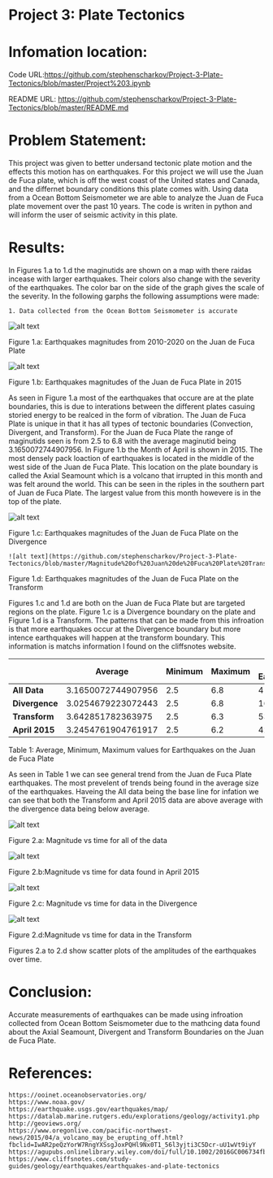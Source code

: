 #  Project 3: Plate Tectonics

# Infomation location:

  Code URL:https://github.com/stephenscharkov/Project-3-Plate-Tectonics/blob/master/Project%203.ipynb
  
  README URL: https://github.com/stephenscharkov/Project-3-Plate-Tectonics/blob/master/README.md
  
# Problem Statement:

  This project was given to better undersand tectonic plate motion and the effects this motion has on earthquakes. For this project 
  we will use the Juan de Fuca plate, which is off the west coast of the United states and Canada, and the differnet boundary conditions this
  plate comes with. Using data from a Ocean Bottom Seismometer we are able to analyze the Juan de Fuca plate movement over the past 10 years.
  The code is writen in python and will inform the user of seismic activity in this plate. 

# Results:
  
  In Figures 1.a to 1.d the maginutids are shown on a map with there raidas incease with larger earthquakes. Their colors also change with the severity of the earthquakes. The color bar on the side of the graph gives the scale of the severity. 
  In the following garphs the following assumptions were made: 
  
    1. Data collected from the Ocean Bottom Seismometer is accurate
  
  ![alt text](https://github.com/stephenscharkov/Project-3-Plate-Tectonics/blob/master/Magnitude%20of%20Juan%20de%20Fuca%20Plate.PNG)
  
  Figure 1.a: Earthquakes magnitudes from 2010-2020 on the Juan de Fuca Plate
  
  ![alt text](https://github.com/stephenscharkov/Project-3-Plate-Tectonics/blob/master/Magnitude%20of%20Juan%20de%20Fuca%20Plate%20April%202015.PNG)
  
  Figure 1.b: Earthquakes magnitudes of the Juan de Fuca Plate in 2015
  
  As seen in Figure 1.a most of the earthquakes that occure are at the plate boundaries, this is due to interations between the different plates casuing storied energy to be realced in the form of vibration. The Juan de Fuca Plate is unique in that it has all types of tectonic boundaries (Convection, Divergent, and Transform). For the Juan de Fuca Plate the range of maginutids seen is from 2.5 to 6.8 with the average maginutid being 3.1650072744907956. 
  In Figure 1.b the Month of April is shown in 2015. The most densely pack loaction of earthquakes is located in the middle of the west side of the Juan de Fuca Plate. This location on the plate boundary is called the Axial Seamount which is a volcano that irrupted in this month and was felt around the world. This can be seen in the riples in the southern part of Juan de Fuca Plate. The largest value from this month howevere is in the top of the plate. 

 ![alt text](https://github.com/stephenscharkov/Project-3-Plate-Tectonics/blob/master/Magnitude%20of%20Juan%20de%20Fuca%20Plate%20Divergence.PNG)
 
  Figure 1.c: Earthquakes magnitudes of the Juan de Fuca Plate on the Divergence
  
    ![alt text](https://github.com/stephenscharkov/Project-3-Plate-Tectonics/blob/master/Magnitude%20of%20Juan%20de%20Fuca%20Plate%20Transform.PNG)

  Figure 1.d: Earthquakes magnitudes of the Juan de Fuca Plate on the Transform
  
  Figures 1.c and 1.d are both on the Juan de Fuca Plate but are targeted regions on the plate. Figure 1.c is a Divergence boundary on the plate and Figure 1.d is a Transform. The patterns that can be made from this infroation is that more earthquakes occur at the Divergence boundary but more intence earthquakes will happen at the transform boundary. This information is matchs information I found on the cliffsnotes website.
  
  
|                | __Average__         | __Minimum__ | __Maximum__ | __# of Earthquakes__ |
|-------------   |  ------------       |------------ |------------|------------|
| __All Data__   |   3.1650072744907956| 2.5         |6.8|4124|
| __Divergence__ | 3.0254679223072443  | 2.5         |6.8| 1699|
| __Transform__  | 3.642851782363975   | 2.5         |6.3|533|
| __April 2015__ | 3.2454761904761917  | 2.5         |6.2|42|

  Table 1: Average, Minimum, Maximum values for Earthquakes on the Juan de Fuca Plate
  
  As seen in Table 1 we can see general trend from the Juan de Fuca Plate earthquakes. The most prevelent of trends being found in the average size of the earthquakes. Haveing the All data being the base line for infation we can see that both the Transform and April 2015 data are above average with the divergence data being below average.
  
  
  ![alt text](https://github.com/stephenscharkov/Project-3-Plate-Tectonics/blob/master/Magnitude%20vs%20Time%20All%20Data.png)
  
   Figure 2.a: Magnitude vs time for all of the data 
   
  ![alt text](https://github.com/stephenscharkov/Project-3-Plate-Tectonics/blob/master/Magnitude%20vs%20Time%20April%202015%20Data.png)
  
   Figure 2.b:Magnitude vs time for data found in April 2015
  
  ![alt text](https://github.com/stephenscharkov/Project-3-Plate-Tectonics/blob/master/Magnitude%20vs%20Time%20Divergence%20Data.png)
  
   Figure 2.c: Magnitude vs time for data in the Divergence 
  
  ![alt text](https://github.com/stephenscharkov/Project-3-Plate-Tectonics/blob/master/Magnitude%20vs%20Time%20Transform%20Data.png)
  
   Figure 2.d:Magnitude vs time for data in the Transform
   
   Figures 2.a to 2.d show scatter plots of the amplitudes of the earthquakes over time.
  
  
  # Conclusion:
  
  Accurate measurements of earthquakes can be made using infroation collected from Ocean Bottom Seismometer due to the mathcing data found about the Axial Seamount, Divergent and Transform Boundaries on the Juan de Fuca Plate. 
  
  # References:
  
    https://ooinet.oceanobservatories.org/ 
    https://www.noaa.gov/ 
    https://earthquake.usgs.gov/earthquakes/map/
    https://datalab.marine.rutgers.edu/explorations/geology/activity1.php
    http://geoviews.org/
    https://www.oregonlive.com/pacific-northwest-news/2015/04/a_volcano_may_be_erupting_off.html?fbclid=IwAR2peQzYorW7RngYXSsgJoxPQHl9Nx0T1_56l3yjti3C5Dcr-uU1wVt9iyY
    https://agupubs.onlinelibrary.wiley.com/doi/full/10.1002/2016GC006734fbclid=IwAR3VXKkXWMWhWc9156cWTwYxAPGx59EovYASzUTMYYPxh6yQii3XLGALqsM
    https://www.cliffsnotes.com/study-guides/geology/earthquakes/earthquakes-and-plate-tectonics
  

